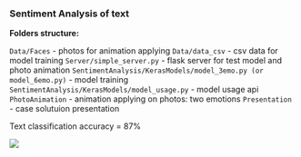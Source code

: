 ### Sentiment Analysis of text ###

__Folders structure:__

`Data/Faces` - photos for animation applying
`Data/data_csv`  - csv data for model training
`Server/simple_server.py` - flask server for test model and photo animation
`SentimentAnalysis/KerasModels/model_3emo.py (or model_6emo.py)` - model training 
`SentimentAnalysis/KerasModels/model_usage.py` - model usage api
`PhotoAnimation` - animation applying on photos: two emotions
`Presentation` - case solutuion presentation 

Text classification accuracy = 87%

![]('Presentation/man.jpg')
